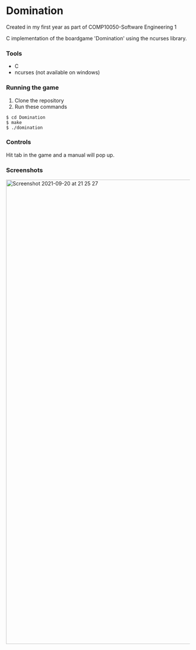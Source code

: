 # Domination
Created in my first year as part of COMP10050-Software Engineering 1

C implementation of the boardgame 'Domination' using the ncurses library.

### Tools
- C
- ncurses (not available on windows)

### Running the game
1. Clone the repository  
2. Run these commands  
```console
$ cd Domination
$ make
$ ./domination
```

### Controls
Hit tab in the game and a manual will pop up.

### Screenshots
<img width="1270" alt="Screenshot 2021-09-20 at 21 25 27" src="https://user-images.githubusercontent.com/77804716/134070588-83ad0736-3084-4400-a897-6342f1af4b0f.png">

